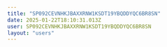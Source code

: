 ```yaml
---
title: "SP092CEVNHKJBAXXRNW1KSDT19YBQDDYQC6BR8SN"
date: 2025-01-22T18:10:31.013Z
user: SP092CEVNHKJBAXXRNW1KSDT19YBQDDYQC6BR8SN
layout: "users"
---
```

    